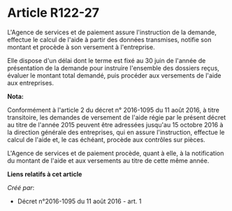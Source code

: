 # Article R122-27

L'Agence de services et de paiement assure l'instruction de la demande, effectue le calcul de l'aide à partir des données
transmises, notifie son montant et procède à son versement à l'entreprise. 

Elle dispose d'un délai dont le terme est fixé au 30 juin de l'année de présentation de la demande pour instruire l'ensemble
des dossiers reçus, évaluer le montant total demandé, puis procéder aux versements de l'aide aux entreprises.

**Nota:**

Conformément à l'article 2 du décret n° 2016-1095 du 11 août 2016, à titre transitoire, les demandes de versement de l'aide
régie par le présent décret au titre de l'année 2015 peuvent être adressées jusqu'au 15 octobre 2016 à la direction générale
des entreprises, qui en assure l'instruction, effectue le calcul de l'aide et, le cas échéant, procède aux contrôles sur
pièces.

L'Agence de services et de paiement procède, quant à elle, à la notification du montant de l'aide et aux versements au titre
de cette même année.

**Liens relatifs à cet article**

_Créé par_:

  - Décret n°2016-1095 du 11 août 2016 - art. 1
